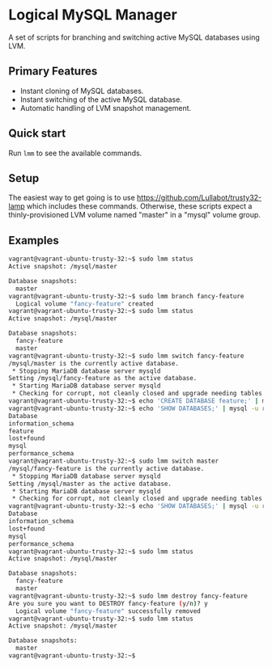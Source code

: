 Logical MySQL Manager
=====================

A set of scripts for branching and switching active MySQL databases using LVM.

Primary Features
----------------

* Instant cloning of MySQL databases.
* Instant switching of the active MySQL database.
* Automatic handling of LVM snapshot management.

Quick start
-----------

Run ```lmm``` to see the available commands.

Setup
-----

The easiest way to get going is to use https://github.com/Lullabot/trusty32-lamp
which includes these commands. Otherwise, these scripts expect a
thinly-provisioned LVM volume named "master" in a "mysql" volume group.

Examples
--------

```bash
vagrant@vagrant-ubuntu-trusty-32:~$ sudo lmm status
Active snapshot: /mysql/master

Database snapshots:
  master
vagrant@vagrant-ubuntu-trusty-32:~$ sudo lmm branch fancy-feature
  Logical volume "fancy-feature" created
vagrant@vagrant-ubuntu-trusty-32:~$ sudo lmm status
Active snapshot: /mysql/master

Database snapshots:
  fancy-feature
  master
vagrant@vagrant-ubuntu-trusty-32:~$ sudo lmm switch fancy-feature
/mysql/master is the currently active database.
 * Stopping MariaDB database server mysqld                                       [ OK ]
Setting /mysql/fancy-feature as the active database.
 * Starting MariaDB database server mysqld                                       [ OK ]
 * Checking for corrupt, not cleanly closed and upgrade needing tables.
vagrant@vagrant-ubuntu-trusty-32:~$ echo 'CREATE DATABASE feature;' | mysql -u root
vagrant@vagrant-ubuntu-trusty-32:~$ echo 'SHOW DATABASES;' | mysql -u root
Database
information_schema
feature
lost+found
mysql
performance_schema
vagrant@vagrant-ubuntu-trusty-32:~$ sudo lmm switch master
/mysql/fancy-feature is the currently active database.
 * Stopping MariaDB database server mysqld                                       [ OK ]
Setting /mysql/master as the active database.
 * Starting MariaDB database server mysqld                                       [ OK ]
 * Checking for corrupt, not cleanly closed and upgrade needing tables.
vagrant@vagrant-ubuntu-trusty-32:~$ echo 'SHOW DATABASES;' | mysql -u root
Database
information_schema
lost+found
mysql
performance_schema
vagrant@vagrant-ubuntu-trusty-32:~$ sudo lmm status
Active snapshot: /mysql/master

Database snapshots:
  fancy-feature
  master
vagrant@vagrant-ubuntu-trusty-32:~$ sudo lmm destroy fancy-feature
Are you sure you want to DESTROY fancy-feature (y/n)? y
  Logical volume "fancy-feature" successfully removed
vagrant@vagrant-ubuntu-trusty-32:~$ sudo lmm status
Active snapshot: /mysql/master

Database snapshots:
  master
vagrant@vagrant-ubuntu-trusty-32:~$
